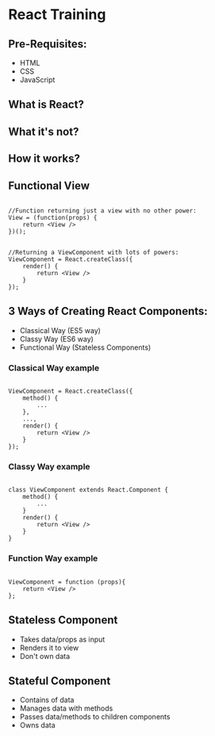 # React Training

## Pre-Requisites:
- HTML
- CSS
- JavaScript

## What is React?

## What it's not?

## How it works?

## Functional View

```

//Function returning just a view with no other power:
View = (function(props) {
	return <View />
})();

```

```

//Returning a ViewComponent with lots of powers:
ViewComponent = React.createClass({
	render() {
		return <View />
	}
});

````

## 3 Ways of Creating React Components:
- Classical Way (ES5 way)
- Classy Way (ES6 way)
- Functional Way (Stateless Components)

### Classical Way example

```

ViewComponent = React.createClass({
	method() {
		...
	},
	...,
	render() {
		return <View />
	}
});

```

### Classy Way example

```

class ViewComponent extends React.Component {
	method() {
		...
	}
	render() {
		return <View />
	}
}

```


### Function Way example

```

ViewComponent = function (props){
	return <View />
};

```

## Stateless Component
- Takes data/props as input
- Renders it to view
- Don't own data

## Stateful Component
- Contains of data
- Manages data with methods
- Passes data/methods to children components
- Owns data